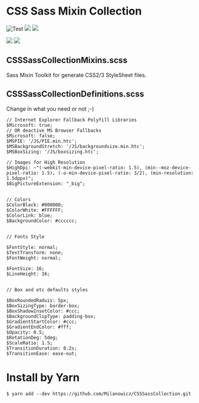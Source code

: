 # CSS Sass Mixin Collection

![Test](https://github.com/Milanowicz/CSSSassCollection/workflows/Build/badge.svg?branch=dev)
![](https://img.shields.io/github/v/tag/Milanowicz/CSSSassCollection)
![](https://img.shields.io/npm/v/csssasscollection)

![](https://img.shields.io/github/repo-size/milanowicz/CSSSassCollection)
![](https://img.shields.io/github/languages/code-size/milanowicz/CSSSassCollection)


## CSSSassCollectionMixins.scss

Sass Mixin Toolkit for generate CSS2/3 StyleSheet files.


## CSSSassCollectionDefinitions.scss

Change in what you need or not ;-)

    // Internet Explorer Fallback Polyfill Libraries
    $Microsoft: true;
    // OR deactive MS Browser Fallbacks
    $Microsoft: false;
    $MSPIE: '/JS/PIE.min.htc';
    $MSBackgroundStretch: '/JS/backgroundsize.min.htc';
    $MSBoxSizing: '/JS/boxsizing.htc';

    // Images for High Resolution
    $HighDpi: ~"(-webkit-min-device-pixel-ratio: 1.5), (min--moz-device-pixel-ratio: 1.5), (-o-min-device-pixel-ratio: 3/2), (min-resolution: 1.5dppx)";
    $BigPictureExtension: "_big";


    // Colors
    $ColorBlack: #000000;
    $ColorWhite: #FFFFFF;
    $ColorLink: blue;
    $BackgroundColor: #cccccc;


    // Fonts Style

    $FontStyle: normal;
    $TextTransform: none;
    $FontWeight: normal;

    $FontSize: 16;
    $LineHeight: 16;


    // Box and etc defaults styles

    $BoxRoundedRaduis: 5px;
    $BoxSizingType: border-box;
    $BoxShadowInsetColor: #ccc;
    $BackgroundClipType: padding-box;
    $GradientStartColor: #ccc;
    $GradientEndColor: #fff;
    $Opacity: 0.5;
    $RotationDeg: 5deg;
    $ScaleRatio: 1.5;
    $TransitionDuration: 0.2s;
    $TransitionEase: ease-out;


# Install by Yarn

    $ yarn add --dev https://github.com/Milanowicz/CSSSassCollection.git

